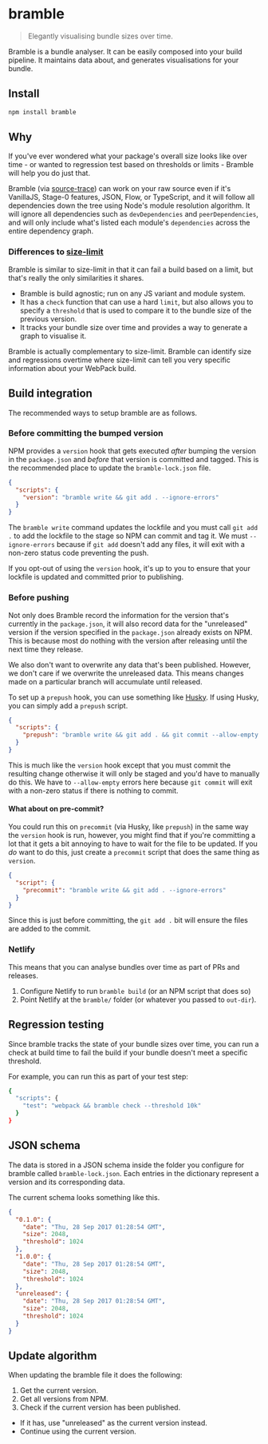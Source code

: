 # bramble

> Elegantly visualising bundle sizes over time.

Bramble is a bundle analyser. It can be easily composed into your build pipeline. It maintains data about, and generates visualisations for your bundle.

## Install

```sh
npm install bramble
```

## Why

If you've ever wondered what your package's overall size looks like over time - or wanted to regression test based on thresholds or limits - Bramble will help you do just that.

Bramble (via [source-trace](https://github.com/treshugart/source-trace)) can work on your raw source even if it's VanillaJS, Stage-0 features, JSON, Flow, or TypeScript, and it will follow all dependencies down the tree using Node's module resolution algorithm. It will ignore all dependencies such as `devDependencies` and `peerDependencies`, and will only include what's listed each module's `dependencies` across the entire dependency graph.

### Differences to [size-limit](https://github.com/ai/size-limit)

Bramble is similar to size-limit in that it can fail a build based on a limit, but that's really the only similarities it shares.

- Bramble is build agnostic; run on any JS variant and module system.
- It has a `check` function that can use a hard `limit`, but also allows you to specify a `threshold` that is used to compare it to the bundle size of the previous version.
- It tracks your bundle size over time and provides a way to generate a graph to visualise it.

Bramble is actually complementary to size-limit. Bramble can identify size and regressions overtime where size-limit can tell you very specific information about your WebPack build.

## Build integration

The recommended ways to setup bramble are as follows.

### Before committing the bumped version

NPM provides a `version` hook that gets executed *after* bumping the version in the `package.json` and *before* that version is committed and tagged. This is the recommended place to update the `bramble-lock.json` file.

```json
{
  "scripts": {
    "version": "bramble write && git add . --ignore-errors"
  }
}
```

The `bramble write` command updates the lockfile and you must call `git add .` to add the lockfile to the stage so NPM can commit and tag it. We must `--ignore-errors` because if `git add` doesn't add any files, it will exit with a non-zero status code preventing the push.

If you opt-out of using the `version` hook, it's up to you to ensure that your lockfile is updated and committed prior to publishing.

### Before pushing

Not only does Bramble record the information for the version that's currently in the `package.json`, it will also record data for the "unreleased" version if the version specified in the `package.json` already exists on NPM. This is because most do nothing with the version after releasing until the next time they release.

We also don't want to overwrite any data that's been published. However, we don't care if we overwrite the unreleased data. This means changes made on a particular branch will accumulate until released.

To set up a `prepush` hook, you can use something like [Husky](https://github.com/typicode/husky). If using Husky, you can simply add a `prepush` script.

```json
{
  "scripts": {
    "prepush": "bramble write && git add . && git commit --allow-empty -am 'Update bramble-lock.json.'"
  }
}
```

This is much like the `version` hook except that you must commit the resulting change otherwise it will only be staged and you'd have to manually do this. We have to `--allow-empty` errors here because `git commit` will exit with a non-zero status if there is nothing to commit.

#### What about on pre-commit?

You could run this on `precommit` (via Husky, like `prepush`) in the same way the `version` hook is run, however, you might find that if you're committing a lot that it gets a bit annoying to have to wait for the file to be updated. If you *do* want to do this, just create a `precommit` script that does the same thing as `version`.

```json
{
  "script": {
    "precommit": "bramble write && git add . --ignore-errors"
  }
}
```

Since this is just before committing, the `git add .` bit will ensure the files are added to the commit.

### Netlify

This means that you can analyse bundles over time as part of PRs and releases.

1. Configure Netlify to run `bramble build` (or an NPM script that does so)
2. Point Netlify at the `bramble/` folder (or whatever you passed to `out-dir`).

## Regression testing

Since bramble tracks the state of your bundle sizes over time, you can run a check at build time to fail the build if your bundle doesn't meet a specific threshold.

For example, you can run this as part of your test step:

```sh
{
  "scripts": {
    "test": "webpack && bramble check --threshold 10k"
  }
}
```

## JSON schema

The data is stored in a JSON schema inside the folder you configure for bramble called `bramble-lock.json`. Each entries in the dictionary represent a version and its corresponding data.

The current schema looks something like this.

```json
{
  "0.1.0": {
    "date": "Thu, 28 Sep 2017 01:28:54 GMT",
    "size": 2048,
    "threshold": 1024
  },
  "1.0.0": {
    "date": "Thu, 28 Sep 2017 01:28:54 GMT",
    "size": 2048,
    "threshold": 1024
  },
  "unreleased": {
    "date": "Thu, 28 Sep 2017 01:28:54 GMT",
    "size": 2048,
    "threshold": 1024
  }
}
```

## Update algorithm

When updating the bramble file it does the following:

1. Get the current version.
2. Get all versions from NPM.
3. Check if the current version has been published.
  - If it has, use "unreleased" as the current version instead.
  - Continue using the current version.
